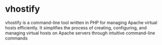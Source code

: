 # vhostify
vhostify is a command-line tool written in PHP for managing Apache virtual hosts efficiently. It simplifies the process of creating, configuring, and managing virtual hosts on Apache servers through intuitive command-line commands
